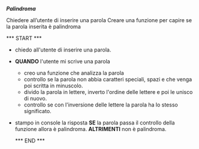 ***Palindroma***

Chiedere all’utente di inserire una parola
Creare una funzione per capire se la parola inserita è palindroma


*** START ***

- chiedo all'utente di inserire una parola.
- **QUANDO** l'utente mi scrive una parola
  - creo una funzione che analizza la parola
  - controllo se la parola non abbia caratteri speciali, spazi e che venga poi scritta in minuscolo.
  - divido la parola in lettere, inverto l'ordine delle lettere e poi le unisco di nuovo.
  - controllo se con l'inversione delle lettere la parola ha lo stesso significato.
- stampo in console la risposta
  **SE** la parola passa il controllo della funzione allora è palindroma.
  **ALTRIMENTI** non è palindroma.

  *** END ***   